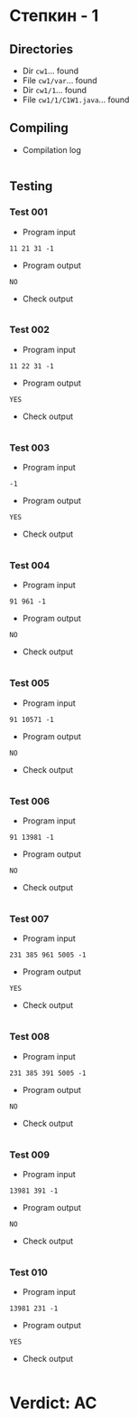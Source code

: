 # Степкин - 1
## Directories
- Dir `cw1`... found
- File `cw1/var`... found
- Dir `cw1/1`... found
- File `cw1/1/C1W1.java`... found
## Compiling
- Compilation log
```

```
## Testing
### Test 001
- Program input
```
11 21 31 -1

```
- Program output
```
NO

```
- Check output
```

```
### Test 002
- Program input
```
11 22 31 -1

```
- Program output
```
YES

```
- Check output
```

```
### Test 003
- Program input
```
-1

```
- Program output
```
YES

```
- Check output
```

```
### Test 004
- Program input
```
91 961 -1

```
- Program output
```
NO

```
- Check output
```

```
### Test 005
- Program input
```
91 10571 -1

```
- Program output
```
NO

```
- Check output
```

```
### Test 006
- Program input
```
91 13981 -1

```
- Program output
```
NO

```
- Check output
```

```
### Test 007
- Program input
```
231 385 961 5005 -1

```
- Program output
```
YES

```
- Check output
```

```
### Test 008
- Program input
```
231 385 391 5005 -1

```
- Program output
```
NO

```
- Check output
```

```
### Test 009
- Program input
```
13981 391 -1

```
- Program output
```
NO

```
- Check output
```

```
### Test 010
- Program input
```
13981 231 -1

```
- Program output
```
YES

```
- Check output
```

```
# Verdict: AC
